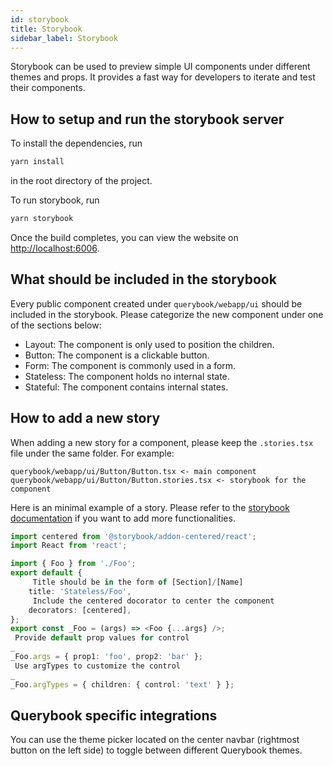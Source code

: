 ```yaml
---
id: storybook
title: Storybook
sidebar_label: Storybook
---
```


Storybook can be used to preview simple UI components under different themes and props. It provides a fast way for developers to iterate and test their components.

## How to setup and run the storybook server

To install the dependencies, run

```sh
yarn install
```

in the root directory of the project.

To run storybook, run

```sh
yarn storybook
```

Once the build completes, you can view the website on [http://localhost:6006](http://localhost:6006).

## What should be included in the storybook

Every public component created under `querybook/webapp/ui` should be included in the storybook. Please categorize the new component under one of the sections below:

-   Layout: The component is only used to position the children.
-   Button: The component is a clickable button.
-   Form: The component is commonly used in a form.
-   Stateless: The component holds no internal state.
-   Stateful: The component contains internal states.

## How to add a new story

When adding a new story for a component, please keep the `.stories.tsx` file under the same folder. For example:

```
querybook/webapp/ui/Button/Button.tsx <- main component
querybook/webapp/ui/Button/Button.stories.tsx <- storybook for the component
```

Here is an minimal example of a story. Please refer to the [storybook documentation](https://storybook.js.org/docs/react/writing-stories/introduction) if you want to add more functionalities.

```ts
import centered from '@storybook/addon-centered/react';
import React from 'react';

import { Foo } from './Foo';
export default {
     Title should be in the form of [Section]/[Name]
    title: 'Stateless/Foo',
     Include the centered docorator to center the component
    decorators: [centered],
};
export const _Foo = (args) => <Foo {...args} />;
 Provide default prop values for control
_
_Foo.args = { prop1: 'foo', prop2: 'bar' };
 Use argTypes to customize the control
_
_Foo.argTypes = { children: { control: 'text' } };
```

## Querybook specific integrations

You can use the theme picker located on the center navbar (rightmost button on the left side) to toggle between different Querybook themes.
